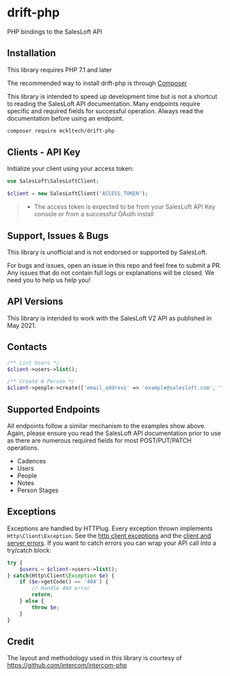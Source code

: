# drift-php

PHP bindings to the SalesLoft API

## Installation

This library requires PHP 7.1 and later

The recommended way to install drift-php is through [Composer](https://getcomposer.org)

This library is intended to speed up development time but is not a shortcut to reading the SalesLoft API documentation. Many endpoints require specific and required fields for successful operation. Always read the documentation before using an endpoint.

```sh
composer require mckltech/drift-php
```

## Clients - API Key 

Initialize your client using your access token:

```php
use SalesLoft\SalesLoftClient;

$client = new SalesLoftClient('ACCESS_TOKEN');
```

> - The access token is expected to be from your SalesLoft API Key console or from a successful OAuth install


## Support, Issues & Bugs

This library is unofficial and is not endorsed or supported by SalesLoft.

For bugs and issues, open an issue in this repo and feel free to submit a PR. Any issues that do not contain full logs or explanations will be closed. We need you to help us help you!

## API Versions

This library is intended to work with the SalesLoft V2 API as published in May 2021.

## Contacts

```php
/** List Users */
$client->users->list();

/** Create A Person */
$client->people->create(['email_address' => 'example@salesloft.com', 'first_name' => 'Sales', 'last_name' => 'Loft']);
```

## Supported Endpoints

All endpoints follow a similar mechanism to the examples show above. Again, please ensure you read the SalesLoft API documentation prior to use as there are numerous required fields for most POST/PUT/PATCH operations.

- Cadences 
- Users
- People
- Notes
- Person Stages

## Exceptions

Exceptions are handled by HTTPlug. Every exception thrown implements `Http\Client\Exception`. See the [http client exceptions](http://docs.php-http.org/en/latest/httplug/exceptions.html) and the [client and server errors](http://docs.php-http.org/en/latest/plugins/error.html). If you want to catch errors you can wrap your API call into a try/catch block:

```php
try {
    $users = $client->users->list();
} catch(Http\Client\Exception $e) {
    if ($e->getCode() == '404') {
        // Handle 404 error
        return;
    } else {
        throw $e;
    }
}
```

## Credit

The layout and methodology used in this library is courtesy of https://github.com/intercom/intercom-php


